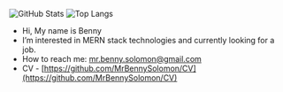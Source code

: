 ![GitHub Stats](https://github-readme-stats.vercel.app/api?username=MrBennySolomon&&show_icons=true&theme=radical)
![Top Langs](https://github-readme-stats.vercel.app/api/top-langs/?username=MrBennySolomon&layout=compact&theme=radical)
*  Hi, My name is Benny
*  I’m interested in MERN stack technologies and currently looking for a job.
*  How to reach me: mr.benny.solomon@gmail.com
* CV - [https://github.com/MrBennySolomon/CV](https://github.com/MrBennySolomon/CV)
